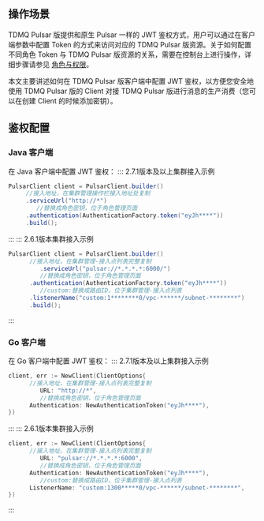 ## 操作场景

TDMQ Pulsar 版提供和原生 Pulsar 一样的 JWT 鉴权方式，用户可以通过在客户端参数中配置 Token 的方式来访问对应的 TDMQ Pulsar 版资源。关于如何配置不同角色 Token 与 TDMQ Pulsar 版资源的关系，需要在控制台上进行操作，详细步骤请参见 [角色与权限](https://intl.cloud.tencent.com/document/product/1110/42936)。

本文主要讲述如何在 TDMQ Pulsar 版客户端中配置 JWT 鉴权，以方便您安全地使用 TDMQ Pulsar 版的 Client 对接 TDMQ Pulsar 版进行消息的生产消费（您可以在创建 Client 的时候添加密钥）。

## 鉴权配置

### Java 客户端

在 Java 客户端中配置 JWT 鉴权：
<dx-tabs>
::: 2.7.1版本及以上集群接入示例
```  java
PulsarClient client = PulsarClient.builder()
     //接入地址，在集群管理操作栏接入地址处复制
     .serviceUrl("http://*") 
		//替换成角色密钥，位于角色管理页面
     .authentication(AuthenticationFactory.token("eyJh****")) 
     .build();
```
:::
::: 2.6.1版本集群接入示例
```  java
PulsarClient client = PulsarClient.builder()
      //接入地址，在集群管理-接入点列表完整复制
		 .serviceUrl("pulsar://*.*.*.*:6000/")
		 //替换成角色密钥，位于角色管理页面
      .authentication(AuthenticationFactory.token("eyJh****")) 
		 //custom:替换成路由ID，位于集群管理-接入点列表
      .listenerName("custom:1********0/vpc-******/subnet-********")
      .build();
```
:::
</dx-tabs>





### Go 客户端

在 Go 客户端中配置 JWT 鉴权：
<dx-tabs>
::: 2.7.1版本及以上集群接入示例
```  go
client, err := NewClient(ClientOptions{
      //接入地址，在集群管理-接入点列表完整复制
		 URL: "http://*",
		 //替换成角色密钥，位于角色管理页面
      Authentication: NewAuthenticationToken("eyJh****"),  
})
```
:::
::: 2.6.1版本集群接入示例
```  go
client, err := NewClient(ClientOptions{
      //接入地址，在集群管理-接入点列表完整复制
		 URL: "pulsar://*.*.*.*:6000",  
		 //替换成角色密钥，位于角色管理页面
      Authentication: NewAuthenticationToken("eyJh****"),  
		 //custom:替换成路由ID，位于集群管理-接入点列表
      ListenerName: "custom:1300*****0/vpc-******/subnet-********", 
})
```
:::
</dx-tabs>











